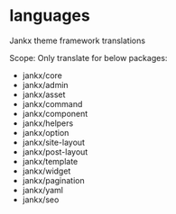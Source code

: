 # languages
Jankx theme framework translations


Scope: Only translate for below packages:
- jankx/core
- jankx/admin
- jankx/asset
- jankx/command
- jankx/component
- jankx/helpers
- jankx/option
- jankx/site-layout
- jankx/post-layout
- jankx/template
- jankx/widget
- jankx/pagination
- jankx/yaml
- jankx/seo
